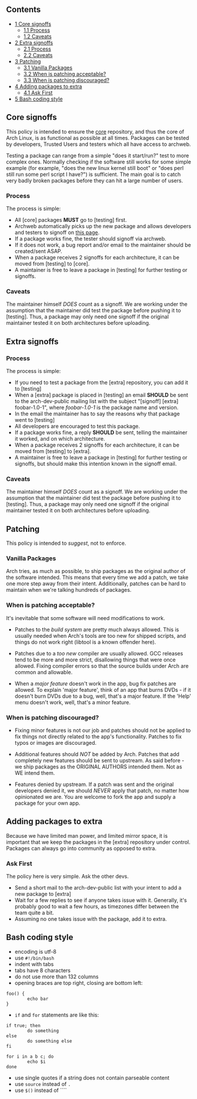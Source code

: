## Contents

*   [1 Core signoffs](#Core_signoffs)
    *   [1.1 Process](#Process)
    *   [1.2 Caveats](#Caveats)
*   [2 Extra signoffs](#Extra_signoffs)
    *   [2.1 Process](#Process_2)
    *   [2.2 Caveats](#Caveats_2)
*   [3 Patching](#Patching)
    *   [3.1 Vanilla Packages](#Vanilla_Packages)
    *   [3.2 When is patching acceptable?](#When_is_patching_acceptable.3F)
    *   [3.3 When is patching discouraged?](#When_is_patching_discouraged.3F)
*   [4 Adding packages to extra](#Adding_packages_to_extra)
    *   [4.1 Ask First](#Ask_First)
*   [5 Bash coding style](#Bash_coding_style)

## Core signoffs

This policy is intended to ensure the [core](/index.php/Core "Core") repository, and thus the core of Arch Linux, is as functional as possible at all times. Packages can be tested by developers, Trusted Users and testers which all have access to archweb.

Testing a package can range from a simple "does it start/run?" test to more complex ones. Normally checking if the software still works for some simple example (for example, "does the new linux kernel still boot" or "does perl still run some perl script I have?") is sufficient. The main goal is to catch very badly broken packages before they can hit a large number of users.

### Process

The process is simple:

*   All [core] packages **MUST** go to [testing] first.
*   Archweb automatically picks up the new package and allows developers and testers to signoff on [this page](https://www.archlinux.org/packages/signoffs/).
*   If a package works fine, the tester should signoff via archweb.
*   If it does not work, a bug report and/or email to the maintainer should be created/sent ASAP.
*   When a package receives 2 signoffs for each architecture, it can be moved from [testing] to [core].
*   A maintainer is free to leave a package in [testing] for further testing or signoffs.

### Caveats

The maintainer himself *DOES* count as a signoff. We are working under the assumption that the maintainer did test the package before pushing it to [testing]. Thus, a package may only need one signoff if the original maintainer tested it on both architectures before uploading.

## Extra signoffs

### Process

The process is simple:

*   If you need to test a package from the [extra] repository, you can add it to [testing]
*   When a [extra] package is placed in [testing] an email **SHOULD** be sent to the arch-dev-public mailing list with the subject "[signoff] [extra] foobar-1.0-1", where *foobar-1.0-1* is the package name and version.
*   In the email the maintainer has to say the reasons why that package went to [testing]
*   All developers are encouraged to test this package.
*   If a package works fine, a reply **SHOULD** be sent, telling the maintainer it worked, and on which architecture.
*   When a package receives 2 signoffs for each architecture, it can be moved from [testing] to [extra].
*   A maintainer is free to leave a package in [testing] for further testing or signoffs, but should make this intention known in the signoff email.

### Caveats

The maintainer himself *DOES* count as a signoff. We are working under the assumption that the maintainer did test the package before pushing it to [testing]. Thus, a package may only need one signoff if the original maintainer tested it on both architectures before uploading.

## Patching

This policy is intended to *suggest*, not to enforce.

### Vanilla Packages

Arch tries, as much as possible, to ship packages as the original author of the software intended. This means that every time we add a patch, we take one more step away from their intent. Additionally, patches can be hard to maintain when we're talking hundreds of packages.

### When is patching acceptable?

It's inevitable that some software will need modifications to work.

*   Patches to the *build system* are pretty much always allowed. This is usually needed when Arch's tools are too new for shipped scripts, and things do not work right (libtool is a known offender here).

*   Patches due to a *too new* compiler are usually allowed. GCC releases tend to be more and more strict, disallowing things that were once allowed. Fixing compiler errors so that the source builds under Arch are common and allowable.

*   When a *major feature* doesn't work in the app, bug fix patches are allowed. To explain 'major feature', think of an app that burns DVDs - if it doesn't burn DVDs due to a bug, well, that's a major feature. If the 'Help' menu doesn't work, well, that's a minor feature.

### When is patching discouraged?

*   Fixing minor features is not our job and patches should not be applied to fix things not directly related to the app's functionality. Patches to fix typos or images are discouraged.

*   Additional features should *NOT* be added by Arch. Patches that add completely new features should be sent to upstream. As said before - we ship packages as the ORIGINAL AUTHORS intended them. Not as WE intend them.

*   Features denied by upstream. If a patch was sent and the original developers denied it, we should *NEVER* apply that patch, no matter how opinionated we are. You are welcome to fork the app and supply a package for your own app.

## Adding packages to extra

Because we have limited man power, and limited mirror space, it is important that we keep the packages in the [extra] repository under control. Packages can always go into community as opposed to extra.

### Ask First

The policy here is very simple. Ask the other devs.

*   Send a short mail to the arch-dev-public list with your intent to add a new package to [extra]
*   Wait for a few replies to see if anyone takes issue with it. Generally, it's probably good to wait a few hours, as timezones differ between the team quite a bit.
*   Assuming no one takes issue with the package, add it to extra.

## Bash coding style

*   encoding is utf-8
*   use `#!/bin/bash`
*   indent with tabs
*   tabs have 8 characters
*   do not use more than 132 columns
*   opening braces are top right, closing are bottom left:

```
foo() {
        echo bar
}

```

*   `if` and `for` statements are like this:

```
if true; then
        do something
else
        do something else
fi

```

```
for i in a b c; do
        echo $i
done

```

*   use single quotes if a string does not contain parseable content
*   use `source` instead of `.`
*   use `$()` instead of ````